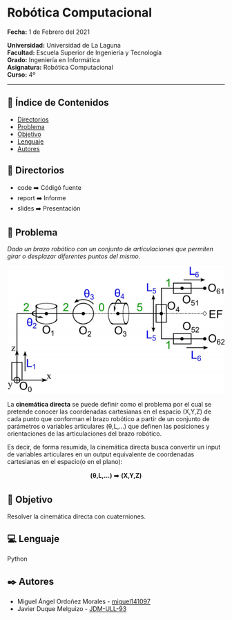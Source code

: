 # **Robótica Computacional**  
   
**Fecha:** 1 de Febrero del 2021  

**Universidad:** Universidad de La Laguna  
**Facultad:** Escuela Superior de Ingeniería y Tecnología  
**Grado:** Ingeniería en Informática  
**Asignatura:** Robótica Computacional  
**Curso:** 4º  

---

## 📄 **Índice de Contenidos** 

- [ Directorios ](#directories)
- [ Problema ](#problem)
- [ Objetivo ](#objective)
- [ Lenguaje ](#language)
- [ Autores ](#authors)

<a name="directories"></a>
## 📁 **Directorios** 

* code ➡️ Códigó fuente
* report ➡️ Informe 
* slides ➡️ Presentación


<a name="problem"></a>
## 🤔 **Problema** 

*Dado un brazo robótico con un conjunto de articulaciones que permiten girar o desplazar diferentes puntos del mismo.*

<p align="center">
<img src="material/img/brazoRobotico.png">
</p>

La **cinemática directa** se puede definir como el problema por el cual se pretende conocer las coordenadas cartesianas en el espacio (X,Y,Z) de cada punto que conforman el brazo robótico a partir de un conjunto de parámetros o variables articulares (θ,L,...) que definen las posiciones y orientaciones de las articulaciones del brazo robótico. 

Es decir, de forma resumida, la cinemática directa busca convertir un input de variables articulares en un output equivalente de coordenadas cartesianas en el espacio(o en el plano):

<p align="center">
   <b>(θ,L,...)</b> ➡️ <b>(X,Y,Z)</b>
</p>


<a name="objective"></a>
## 🎯 **Objetivo** 

Resolver la cinemática directa con cuaterniones.


<a name="language"></a>
## 💻 **Lenguaje** 

Python


<a name="authors"></a>
## ✒️ **Autores** 

* Miguel Ángel Ordoñez Morales - [miguel141097](https://github.com/miguel141097) 
* Javier Duque Melguizo - [JDM-ULL-93](https://github.com/JDM-ULL-93)
